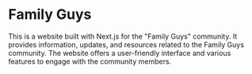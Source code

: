 # Family Guys

This is a website built with Next.js for the "Family Guys" community. It
provides information, updates, and resources related to the Family Guys
community. The website offers a user-friendly interface and various features to
engage with the community members.

